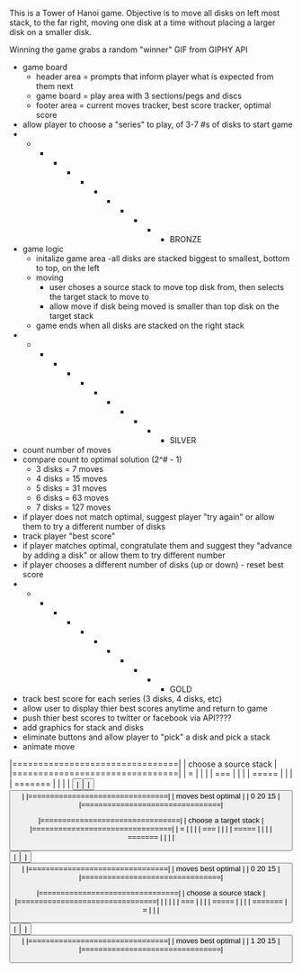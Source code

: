 This is a Tower of Hanoi game. Objective is to move all disks on left most 
stack, to the far right, moving one disk at a time without placing a larger
disk on a smaller disk.

Winning the game grabs a random "winner" GIF from GIPHY API

- game board
    - header area = prompts that inform player what is expected from them next
    - game board = play area with 3 sections/pegs and discs
    - footer area = current moves tracker, best score tracker, optimal score
- allow player to choose a "series" to play, of 3-7 #s of disks to start game
- - - - - - - - - - - - BRONZE
- game logic
    - initalize game area
        -all disks are stacked biggest to smallest, bottom to top, on the left
    - moving
        - user choses a source stack to move top disk from, then selects the target stack to move to
        - allow move if disk being moved is smaller than top disk on the target stack
    - game ends when all disks are stacked on the right stack
- - - - - - - - - - - - SILVER
 - count number of moves
 - compare count to optimal solution (2^# - 1)
    - 3 disks = 7 moves
    - 4 disks = 15 moves
    - 5 disks = 31 moves
    - 6 disks = 63 moves
    - 7 disks = 127 moves
 - if player does not match optimal, suggest player "try again" or allow them to try a different number of disks
 - track player "best score"
 - if player matches optimal, congratulate them and suggest they "advance by adding a disk" or allow them to try different number
 - if player chooses a different number of disks (up or down) - reset best score
 - - - - - - - - - - - - GOLD
 - track best score for each series (3 disks, 4 disks, etc)
 - allow user to display thier best scores anytime and return to game
 - push thier best scores to twitter or facebook via API????
 - add graphics for stack and disks
 - eliminate buttons and allow player to "pick" a disk and pick a stack
 - animate move

|================================|
|  choose a source stack         |
|================================|
|    =     |          |          |
|   ===    |          |          |
|  =====   |          |          |
| =======  |          |          | 
| <button> | <button> | <button> |
|================================|
|  moves      best       optimal |
|    0         20           15   | 
|================================|

|================================|
|  choose a target stack         |
|================================|
|    =     |          |          |
|   ===    |          |          |
|  =====   |          |          |
| =======  |          |          | 
| <BUTTON> | <button> | <button> |
|================================|
|  moves      best       optimal |
|    0         20           15   | 
|================================|

|================================|
|  choose a source stack         |
|================================|
|          |          |          |
|   ===    |          |          |
|  =====   |          |          |
| =======  |    =     |          | 
| <button> | <BUTTON> | <button> |
|================================|
|  moves      best       optimal |
|    1         20           15   | 
|================================|
